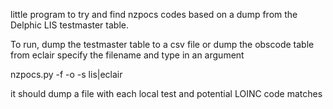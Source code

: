little program to try and find nzpocs codes based on a dump from the 
Delphic LIS testmaster table. 

To run, dump the testmaster table to a csv file or dump the obscode table from eclair 
specify the filename and type in an argument 

nzpocs.py -f <inputfilename> -o <outputfilename> -s lis|eclair

it should dump a file with each local test and potential LOINC code matches